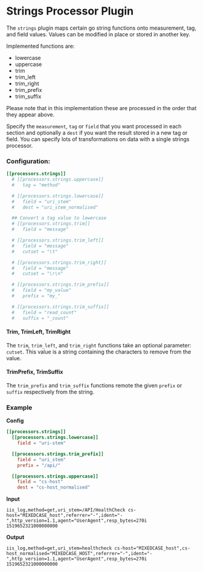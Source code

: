 # Strings Processor Plugin

The `strings` plugin maps certain go string functions onto measurement, tag, and field values.  Values can be modified in place or stored in another key.

Implemented functions are:
- lowercase
- uppercase
- trim
- trim_left
- trim_right
- trim_prefix
- trim_suffix

Please note that in this implementation these are processed in the order that they appear above.

Specify the `measurement`, `tag` or `field` that you want processed in each section and optionally a `dest` if you want the result stored in a new tag or field. You can specify lots of transformations on data with a single strings processor.

### Configuration:

```toml
[[processors.strings]]
  # [[processors.strings.uppercase]]
  #   tag = "method"

  # [[processors.strings.lowercase]]
  #   field = "uri_stem"
  #   dest = "uri_stem_normalised"

  ## Convert a tag value to lowercase
  # [[processors.strings.trim]]
  #   field = "message"

  # [[processors.strings.trim_left]]
  #   field = "message"
  #   cutset = "\t"

  # [[processors.strings.trim_right]]
  #   field = "message"
  #   cutset = "\r\n"

  # [[processors.strings.trim_prefix]]
  #   field = "my_value"
  #   prefix = "my_"

  # [[processors.strings.trim_suffix]]
  #   field = "read_count"
  #   suffix = "_count"
```

#### Trim, TrimLeft, TrimRight

The `trim`, `trim_left`, and `trim_right` functions take an optional parameter: `cutset`.  This value is a string containing the characters to remove from the value.

#### TrimPrefix, TrimSuffix

The `trim_prefix` and `trim_suffix` functions remote the given `prefix` or `suffix`
respectively from the string.

### Example
**Config**
```toml
[[processors.strings]]
  [[processors.strings.lowercase]]
    field = "uri-stem"

  [[processors.strings.trim_prefix]]
    field = "uri_stem"
    prefix = "/api/"

  [[processors.strings.uppercase]]
    field = "cs-host"
    dest = "cs-host_normalised"
```

**Input**
```
iis_log,method=get,uri_stem=/API/HealthCheck cs-host="MIXEDCASE_host",referrer="-",ident="-",http_version=1.1,agent="UserAgent",resp_bytes=270i 1519652321000000000
```

**Output**
```
iis_log,method=get,uri_stem=healthcheck cs-host="MIXEDCASE_host",cs-host_normalised="MIXEDCASE_HOST",referrer="-",ident="-",http_version=1.1,agent="UserAgent",resp_bytes=270i 1519652321000000000
```
